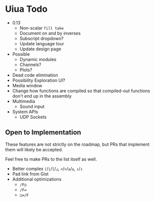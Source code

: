 # Uiua Todo

- 0.13
  - Non-scalar `fill take`
  - Document on and by inverses
  - Subscript dropdown?
  - Update language tour
  - Update design page
- Possible
  - Dynamic modules
  - Channels?
  - Plots?
- Dead code elimination
- Possibility Exploration UI?
- Media window
- Change how functions are compiled so that compiled-out functions don't end up in the assembly
- Multimedia
  - Sound input
- System APIs
  - UDP Sockets

## Open to Implementation

These features are not strictly on the roadmap, but PRs that implement them will likely be accepted.

Feel free to make PRs to the list itself as well.

- Better complex `⌈`/`⌊`/`⁅`/`◿`, `<`/`>`/`≤`/`≥`, `↥`/`↧`
- Pad link from Gist
- Additional optimizations
  - `/F◫`
  - `/F⇌`
  - `⍜⇌/F`
